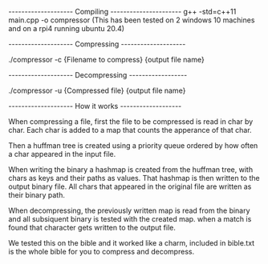 -------------------- Compiling ----------------------
g++ -std=c++11 main.cpp -o compressor
(This has been tested on 2 windows 10 machines and on a rpi4 running ubuntu 20.4)

-------------------- Compressing --------------------

./compressor -c {Filename to compress} {output file name}


-------------------- Decompressing ------------------

./compressor -u {Compressed file} {output file name}


-------------------- How it works -------------------

When compressing a file, first the file to be compressed is read in char by char.
Each char is added to a map that counts the apperance of that char.

Then a huffman tree is created using a priority queue ordered by how often a char appeared in the input file.

When writing the binary a hashmap is created from the huffman tree, with chars as keys and their paths as values.
That hashmap is then written to the output binary file.
All chars that appeared in the original file are written as their binary path.

When decompressing, the previously written map is read from the binary and all subsiquent binary is tested with the created map.
when a match is found that character gets written to the output file.

We tested this on the bible and it worked like a charm, included in bible.txt is the whole bible for you to compress and decompress.
